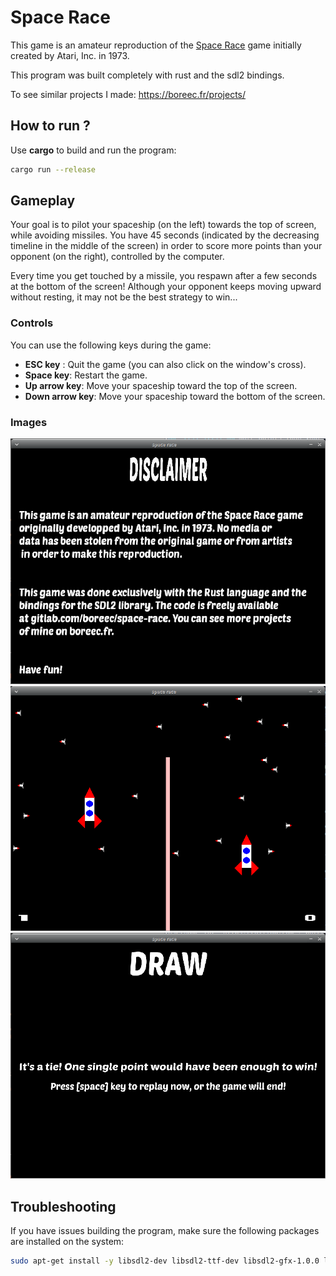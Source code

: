 # Space Race

This game is an amateur reproduction of the [Space Race](https://en.wikipedia.org/wiki/Space_Race_(video_game)) game initially created by Atari, Inc. in 1973.

This program was built completely with rust and the sdl2 bindings.

To see similar projects I made: https://boreec.fr/projects/

## How to run ?

Use **cargo** to build and run the program:
```bash
cargo run --release
```

## Gameplay

Your goal is to pilot your spaceship (on the left) towards the top of screen, while avoiding missiles.
You have 45 seconds (indicated by the decreasing timeline in the middle of the screen) in order to score
more points than your opponent (on the right), controlled by the computer.

Every time you get touched by a missile, you respawn after a few seconds at the bottom of the screen!
Although your opponent keeps moving upward without resting, it may not be the best strategy to win...

### Controls

You can use the following keys during the game:
* **ESC key** : Quit the game (you can also click on the window's cross).
* **Space key**: Restart the game.
* **Up arrow key**: Move your spaceship toward the top of the screen.
* **Down arrow key**: Move your spaceship toward the bottom of the screen.

### Images
![](asset/img/disclaimer.png)
![](asset/img/game.png)
![](asset/img/game_over.png)

## Troubleshooting

If you have issues building the program, make sure the following packages are installed on the system:

```bash
sudo apt-get install -y libsdl2-dev libsdl2-ttf-dev libsdl2-gfx-1.0.0 libsdl2-gfx-dev
```
